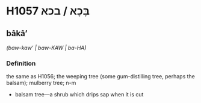 # H1057 בָּכָא / בכא

## bâkâʼ

_(baw-kaw' | baw-KAW | ba-HA)_

### Definition

the same as H1056; the weeping tree (some gum-distilling tree, perhaps the balsam); mulberry tree; n-m

- balsam tree—a shrub which drips sap when it is cut
